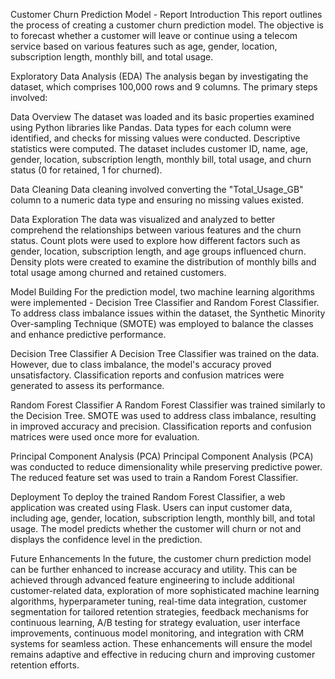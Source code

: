 Customer Churn Prediction Model - Report
Introduction
This report outlines the process of creating a customer churn prediction model. The objective is to forecast whether a customer will leave or continue using a telecom service based on various features such as age, gender, location, subscription length, monthly bill, and total usage.

Exploratory Data Analysis (EDA)
The analysis began by investigating the dataset, which comprises 100,000 rows and 9 columns. The primary steps involved:

Data Overview
The dataset was loaded and its basic properties examined using Python libraries like Pandas. Data types for each column were identified, and checks for missing values were conducted. Descriptive statistics were computed. The dataset includes customer ID, name, age, gender, location, subscription length, monthly bill, total usage, and churn status (0 for retained, 1 for churned).

Data Cleaning
Data cleaning involved converting the "Total_Usage_GB" column to a numeric data type and ensuring no missing values existed.

Data Exploration
The data was visualized and analyzed to better comprehend the relationships between various features and the churn status. Count plots were used to explore how different factors such as gender, location, subscription length, and age groups influenced churn. Density plots were created to examine the distribution of monthly bills and total usage among churned and retained customers.

Model Building
For the prediction model, two machine learning algorithms were implemented - Decision Tree Classifier and Random Forest Classifier. To address class imbalance issues within the dataset, the Synthetic Minority Over-sampling Technique (SMOTE) was employed to balance the classes and enhance predictive performance.

Decision Tree Classifier
A Decision Tree Classifier was trained on the data. However, due to class imbalance, the model's accuracy proved unsatisfactory. Classification reports and confusion matrices were generated to assess its performance.

Random Forest Classifier
A Random Forest Classifier was trained similarly to the Decision Tree. SMOTE was used to address class imbalance, resulting in improved accuracy and precision. Classification reports and confusion matrices were used once more for evaluation.

Principal Component Analysis (PCA)
Principal Component Analysis (PCA) was conducted to reduce dimensionality while preserving predictive power. The reduced feature set was used to train a Random Forest Classifier.

Deployment
To deploy the trained Random Forest Classifier, a web application was created using Flask. Users can input customer data, including age, gender, location, subscription length, monthly bill, and total usage. The model predicts whether the customer will churn or not and displays the confidence level in the prediction.

Future Enhancements
In the future, the customer churn prediction model can be further enhanced to increase accuracy and utility. This can be achieved through advanced feature engineering to include additional customer-related data, exploration of more sophisticated machine learning algorithms, hyperparameter tuning, real-time data integration, customer segmentation for tailored retention strategies, feedback mechanisms for continuous learning, A/B testing for strategy evaluation, user interface improvements, continuous model monitoring, and integration with CRM systems for seamless action. These enhancements will ensure the model remains adaptive and effective in reducing churn and improving customer retention efforts.
